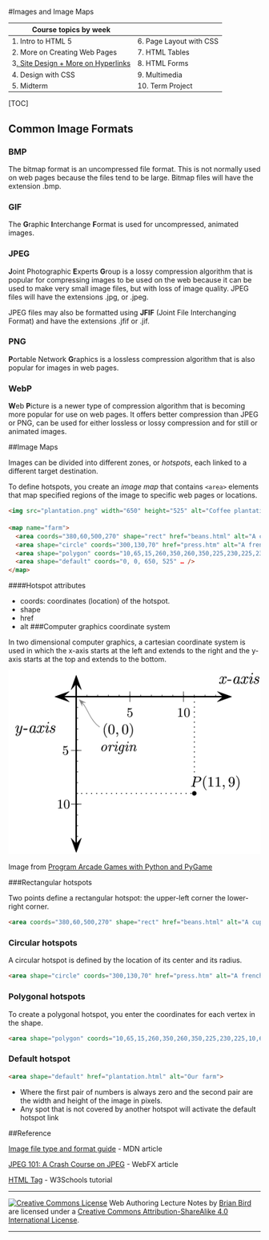 

#Images and Image Maps



| Course topics by week                      |                         |
| ------------------------------------------ | ----------------------- |
| 1. Intro to HTML 5                         | 6. Page Layout with CSS |
| 2. More on Creating Web Pages              | 7. HTML Tables          |
| 3<u>. Site Design + More on Hyperlinks</u> | 8. HTML Forms           |
| 4. Design with CSS                         | 9. Multimedia           |
| 5. Midterm                                 | 10. Term Project        |

[TOC]

## Common Image Formats

### BMP 

The bitmap format is an uncompressed file format. This is not normally used on web pages because the files tend to be large. Bitmap files will have the extension .bmp.

### GIF

The **G**raphic **I**nterchange **F**ormat is used for uncompressed, animated images.

### JPEG

**J**oint Photographic **E**xperts **G**roup is a lossy compression algorithm that is popular for compressing images to be used on the web because it can be used to make very small image files, but with loss of image quality. JPEG files will have the extensions .jpg, or .jpeg. 

JPEG files may also be formatted using **JFIF** (Joint File Interchanging Format) and have the extensions .jfif or .jif.

### PNG

**P**ortable Network **G**raphics is a lossless compression algorithm that is also popular for images in web pages.

### WebP

**W**eb **P**icture  is a newer type of compression algorithm that is becoming more popular for use on web pages. It offers better compression than JPEG or PNG, can be used for either lossless or lossy compression and for still or animated images.



##Image Maps

Images can be divided into different zones, or *hotspots*, each linked to a different target destination.

To define hotspots, you create an *image map* that contains `<area>` elements that map  specified regions of the  image to specific web pages or locations.

```html
<img src="plantation.png" width="650" height="525" alt="Coffee plantation" usemap="#farm">

<map name="farm">
  <area coords="380,60,500,270" shape="rect" href="beans.html" alt="A cup of coffee beans">
  <area shape="circle" coords="300,130,70" href="press.htm" alt="A french press">
  <area shape="polygon" coords="10,65,15,260,350,260,350,225,230,225,230,60" href="tree.htm" alt= "A coffee tree">
  <area shape="default" coords="0, 0, 650, 525" … />
</map>
```



####Hotspot attributes

- coords: coordinates (location) of the hotspot.
- shape
- href
- alt
###Computer graphics coordinate system

In two dimensional computer graphics, a cartesian coordinate system is used in which the x-axis starts at the left and extends to the right and the y-axis starts at the top and extends to the bottom.

![2D computer graphics coordinate system](Computer_coordinates_2D.png)

Image from [Program Arcade Games with Python and PyGame](http://programarcadegames.com/index.php?chapter=introduction_to_graphics)



###Rectangular hotspots

Two points define a rectangular hotspot:
the upper-left corner
the lower-right corner.

```html
<area coords="380,60,500,270" shape="rect" href="beans.html" alt="A cup of coffee beans">
```

### Circular hotspots

A circular hotspot is defined by the location of its center and its radius.

``` html
<area shape="circle" coords="300,130,70" href="press.htm" alt="A french press">
```


### Polygonal hotspots

To create a polygonal hotspot, you enter the coordinates for each vertex in the shape.

```html
<area shape="polygon" coords="10,65,15,260,350,260,350,225,230,225,10,65" href="tree.htm" alt= "A coffee tree">
```



### Default hotspot

```html
<area shape="default" href="plantation.html" alt="Our farm">
```

- Where the first pair of numbers is always zero and the second pair are the width and height of the image in pixels.
- Any spot that is not covered by another hotspot will activate the default hotspot link



##Reference

[Image file type and format guide](https://developer.mozilla.org/en-US/docs/Web/Media/Formats/Image_types) - MDN article

[JPEG 101: A Crash Course on JPEG](https://www.webfx.com/blog/web-design/jpeg-101-a-crash-course-guide-on-jpeg/) - WebFX article

[HTML <map> Tag](https://www.w3schools.com/tags/tag_map.asp) - W3Schools tutorial



------

[![Creative Commons License](https://i.creativecommons.org/l/by-sa/4.0/88x31.png)](http://creativecommons.org/licenses/by-sa/4.0/) Web Authoring Lecture Notes by [Brian Bird](https://profbird.online) are licensed under a [Creative Commons Attribution-ShareAlike 4.0 International License](http://creativecommons.org/licenses/by-sa/4.0/). 

------------